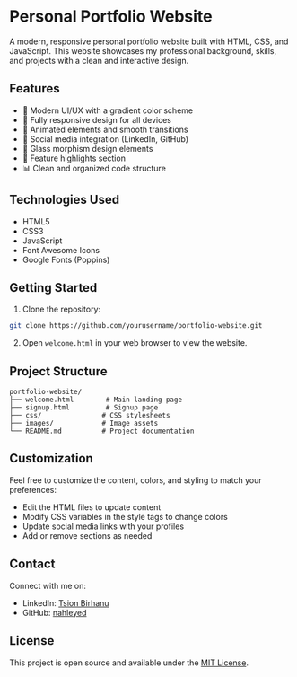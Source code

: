 # Personal Portfolio Website

A modern, responsive personal portfolio website built with HTML, CSS, and JavaScript. This website showcases my professional background, skills, and projects with a clean and interactive design.

## Features

- 🎨 Modern UI/UX with a gradient color scheme
- 📱 Fully responsive design for all devices
- 🌟 Animated elements and smooth transitions
- 🔗 Social media integration (LinkedIn, GitHub)
- 💎 Glass morphism design elements
- 🎯 Feature highlights section
- 📊 Clean and organized code structure

## Technologies Used

- HTML5
- CSS3
- JavaScript
- Font Awesome Icons
- Google Fonts (Poppins)

## Getting Started

1. Clone the repository:
```bash
git clone https://github.com/yourusername/portfolio-website.git
```

2. Open `welcome.html` in your web browser to view the website.

## Project Structure

```
portfolio-website/
├── welcome.html        # Main landing page
├── signup.html         # Signup page
├── css/               # CSS stylesheets
├── images/            # Image assets
└── README.md          # Project documentation
```

## Customization

Feel free to customize the content, colors, and styling to match your preferences:

- Edit the HTML files to update content
- Modify CSS variables in the style tags to change colors
- Update social media links with your profiles
- Add or remove sections as needed

## Contact

Connect with me on:
- LinkedIn: [Tsion Birhanu](https://www.linkedin.com/in/tsion-birhanu-76988a338/)
- GitHub: [nahleyed](https://github.com/nahleyed)

## License

This project is open source and available under the [MIT License](LICENSE).
